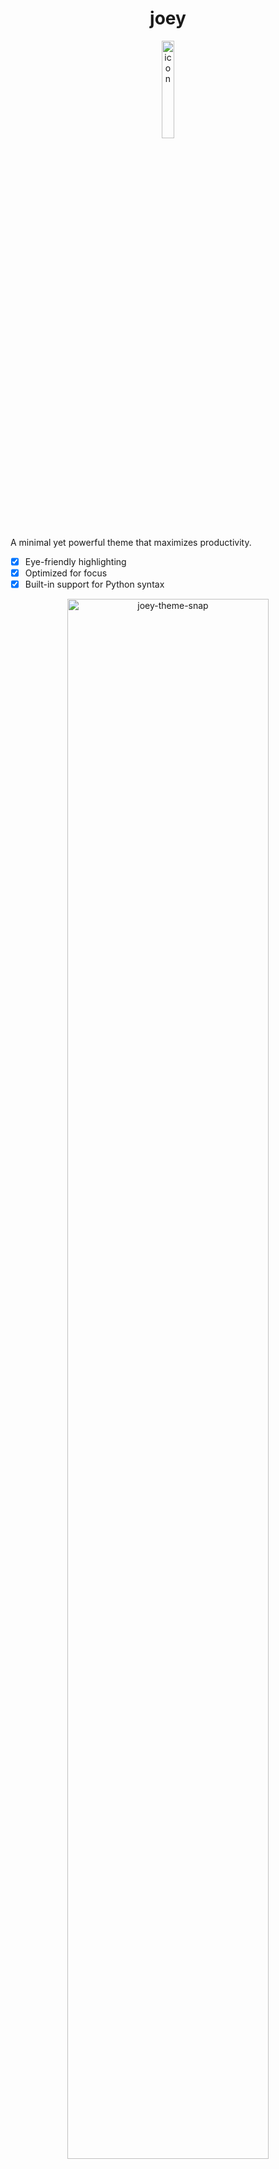 <h1 align="center">joey</h1>
<p align="center">
  <img alt="icon" width="20%" src="https://raw.githubusercontent.com/xshapira/joey/main/icon.png">
</p>

A minimal yet powerful theme that maximizes productivity.

- [x] Eye-friendly highlighting
- [x] Optimized for focus
- [x] Built-in support for Python syntax

<p align="center">
  <img alt="joey-theme-snap" width="80%" src="https://raw.githubusercontent.com/xshapira/joey/main/joey-theme-snap.png">
</p>

<p align="center">
  <img alt="joey-theme-snap-2" width="80%" src="https://raw.githubusercontent.com/xshapira/joey/main/joey-theme-snap-2.png">
</p>

<p align="center">
  <img alt="joey-theme-snap-2" width="80%" src="https://raw.githubusercontent.com/xshapira/joey/main/joey-theme-snap-3.png">
</p>

## In preview

The font in preview is [MonoLisa](https://www.monolisa.dev/).

## Other

This theme is a next-level version of [shaodahong](https://github.com/shaodahong/)'s fantastic [bear theme](https://github.com/shaodahong/theme-bear), now improved and updated to offer even more to your productivity.

